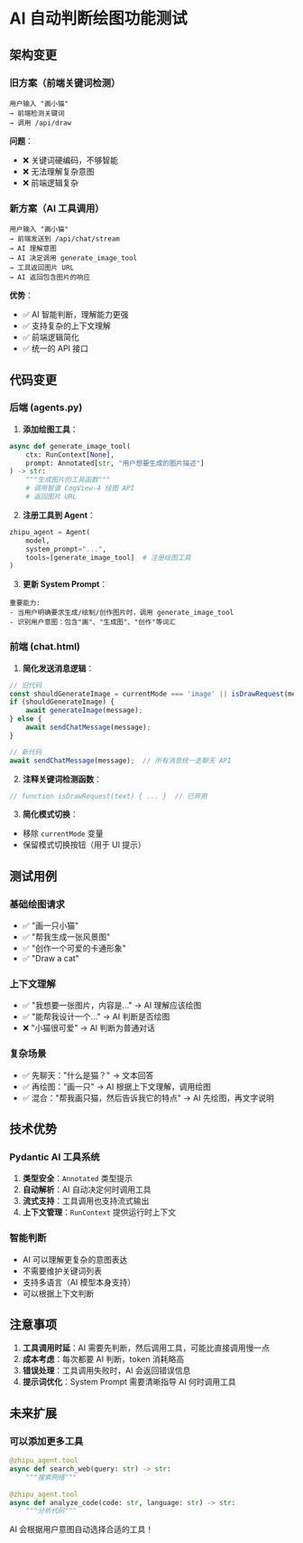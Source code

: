 # AI 自动判断绘图功能测试

## 架构变更

### 旧方案（前端关键词检测）
```
用户输入 "画小猫" 
→ 前端检测关键词 
→ 调用 /api/draw
```

**问题**：
- ❌ 关键词硬编码，不够智能
- ❌ 无法理解复杂意图
- ❌ 前端逻辑复杂

### 新方案（AI 工具调用）
```
用户输入 "画小猫"
→ 前端发送到 /api/chat/stream
→ AI 理解意图
→ AI 决定调用 generate_image_tool
→ 工具返回图片 URL
→ AI 返回包含图片的响应
```

**优势**：
- ✅ AI 智能判断，理解能力更强
- ✅ 支持复杂的上下文理解
- ✅ 前端逻辑简化
- ✅ 统一的 API 接口

## 代码变更

### 后端 (agents.py)

1. **添加绘图工具**：
```python
async def generate_image_tool(
    ctx: RunContext[None],
    prompt: Annotated[str, "用户想要生成的图片描述"]
) -> str:
    """生成图片的工具函数"""
    # 调用智谱 CogView-4 绘图 API
    # 返回图片 URL
```

2. **注册工具到 Agent**：
```python
zhipu_agent = Agent(
    model,
    system_prompt="...",
    tools=[generate_image_tool]  # 注册绘图工具
)
```

3. **更新 System Prompt**：
```
重要能力:
- 当用户明确要求生成/绘制/创作图片时，调用 generate_image_tool
- 识别用户意图：包含"画"、"生成图"、"创作"等词汇
```

### 前端 (chat.html)

1. **简化发送消息逻辑**：
```javascript
// 旧代码
const shouldGenerateImage = currentMode === 'image' || isDrawRequest(message);
if (shouldGenerateImage) {
    await generateImage(message);
} else {
    await sendChatMessage(message);
}

// 新代码
await sendChatMessage(message);  // 所有消息统一走聊天 API
```

2. **注释关键词检测函数**：
```javascript
// function isDrawRequest(text) { ... }  // 已弃用
```

3. **简化模式切换**：
- 移除 `currentMode` 变量
- 保留模式切换按钮（用于 UI 提示）

## 测试用例

### 基础绘图请求
- ✅ "画一只小猫"
- ✅ "帮我生成一张风景图"
- ✅ "创作一个可爱的卡通形象"
- ✅ "Draw a cat"

### 上下文理解
- ✅ "我想要一张图片，内容是..." → AI 理解应该绘图
- ✅ "能帮我设计一个..." → AI 判断是否绘图
- ❌ "小猫很可爱" → AI 判断为普通对话

### 复杂场景
- ✅ 先聊天："什么是猫？" → 文本回答
- ✅ 再绘图："画一只" → AI 根据上下文理解，调用绘图
- ✅ 混合："帮我画只猫，然后告诉我它的特点" → AI 先绘图，再文字说明

## 技术优势

### Pydantic AI 工具系统
1. **类型安全**：`Annotated` 类型提示
2. **自动解析**：AI 自动决定何时调用工具
3. **流式支持**：工具调用也支持流式输出
4. **上下文管理**：`RunContext` 提供运行时上下文

### 智能判断
- AI 可以理解更复杂的意图表达
- 不需要维护关键词列表
- 支持多语言（AI 模型本身支持）
- 可以根据上下文判断

## 注意事项

1. **工具调用时延**：AI 需要先判断，然后调用工具，可能比直接调用慢一点
2. **成本考虑**：每次都要 AI 判断，token 消耗略高
3. **错误处理**：工具调用失败时，AI 会返回错误信息
4. **提示词优化**：System Prompt 需要清晰指导 AI 何时调用工具

## 未来扩展

### 可以添加更多工具
```python
@zhipu_agent.tool
async def search_web(query: str) -> str:
    """搜索网络"""
    
@zhipu_agent.tool
async def analyze_code(code: str, language: str) -> str:
    """分析代码"""
```

AI 会根据用户意图自动选择合适的工具！
